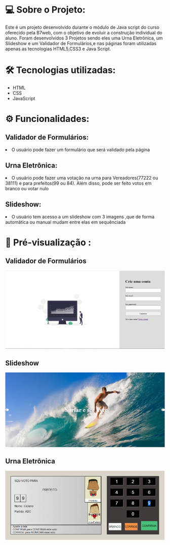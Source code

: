 # 💻  Sobre o Projeto:
Este é um projeto desenvolvido durante o módulo de Java script do curso oferecido pela B7web, com o objetivo de evoluir a construção individual do aluno. Foram desenvolvidos 3 Projetos sendo eles uma Urna Eletrônica, um Slideshow e um Validador de Formulários,e nas páginas foram utilizadas apenas as tecnologias HTML5,CSS3 e Java Script.
</br>
# 🛠 Tecnologias utilizadas:
<div>
    <ul>
        <li>HTML</li>
        <li>CSS</li>
        <li>JavaScript</li>
    </ul>
</div>

# ⚙️ Funcionalidades:
## Validador de Formulários:
  <li>O usuário pode fazer um formulário que será validado pela página</li>

## Urna Eletrônica:

<li>O usuário pode fazer uma votação na urna para Vereadores(77222 ou 38111) e para prefeitos(99 ou 84). Além disso, pode ser feito votos em branco ou votar nulo </li>

## Slideshow:
<li>O usuário tem acesso a um slideshow com 3 imagens ,que de forma automática ou manual mudam entre elas em sequênciada</li>

# 🎨 Pré-visualização :
## Validador de Formulários
<img src="midia.readme/form.png" alt="">

## Slideshow
<img src="midia.readme/Slideshow.png" alt="">

## Urna Eletrônica
<img src="midia.readme/Urna.png" alt="">

